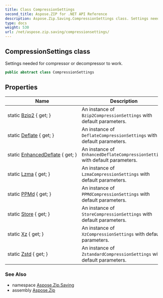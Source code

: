 ```yaml
---
title: Class CompressionSettings
second_title: Aspose.ZIP for .NET API Reference
description: Aspose.Zip.Saving.CompressionSettings class. Settings needed for compressor or decompressor to work
type: docs
weight: 530
url: /net/aspose.zip.saving/compressionsettings/
---
```

## CompressionSettings class

Settings needed for compressor or decompressor to work.

```csharp
public abstract class CompressionSettings
```

## Properties

| Name | Description |
| --- | --- |
| static [Bzip2](../../aspose.zip.saving/compressionsettings/bzip2/) { get; } | An instance of `Bzip2CompressionSettings` with default parameters. |
| static [Deflate](../../aspose.zip.saving/compressionsettings/deflate/) { get; } | An instance of `DeflateCompressionSettings` with default parameters. |
| static [EnhancedDeflate](../../aspose.zip.saving/compressionsettings/enhanceddeflate/) { get; } | An instance of `EnhancedDeflateCompressionSettings` with default parameters. |
| static [Lzma](../../aspose.zip.saving/compressionsettings/lzma/) { get; } | An instance of `LzmaCompressionSettings` with default parameters. |
| static [PPMd](../../aspose.zip.saving/compressionsettings/ppmd/) { get; } | An instance of `PPMdCompressionSettings` with default parameters. |
| static [Store](../../aspose.zip.saving/compressionsettings/store/) { get; } | An instance of `StoreCompressionSettings` with default parameters. |
| static [Xz](../../aspose.zip.saving/compressionsettings/xz/) { get; } | An instance of `XzCompressionSettings` with default parameters. |
| static [Zstd](../../aspose.zip.saving/compressionsettings/zstd/) { get; } | An instance of `ZstandardCompressionSettings` with default parameters. |

### See Also

* namespace [Aspose.Zip.Saving](../../aspose.zip.saving/)
* assembly [Aspose.Zip](../../)


